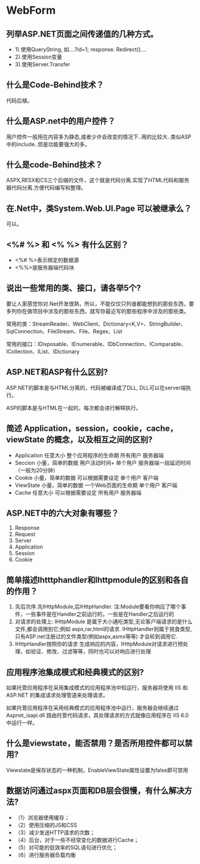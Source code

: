 # WebForm

## 列举ASP.NET页面之间传递值的几种方式。

- 1).使用QueryString, 如....?id=1; response. Redirect()....
- 2).使用Session变量
- 3).使用Server.Transfer

## 什么是Code-Behind技术？

代码后植。

## 什么是ASP.net中的用户控件？

用户控件一般用在内容多为静态,或者少许会改变的情况下..用的比较大..类似ASP中的include..但是功能要强大的多。

## 什么是code-Behind技术？

ASPX,RESX和CS三个后缀的文件，这个就是代码分离.实现了HTML代码和服务器代码分离.方便代码编写和整理。

## 在.Net中，类System.Web.UI.Page 可以被继承么？

可以。

## <%# %> 和 <% %> 有什么区别？

- <%# %>表示绑定的数据源
- <%%>是服务器端代码块

## 说出一些常用的类、接口，请各举5个?

要让人家感觉你对.Net开发很熟，所以，不能仅仅只列谁都能想到的那些东西，要多列你在做项目中涉及的那些东西。就写你最近写的那些程序中涉及的那些类。

常用的类：StreamReader、WebClient、Dictionary<K,V>、StringBuilder、SqlConnection、FileStream、File、Regex、List

常用的接口：IDisposable、IEnumerable、IDbConnection、IComparable、ICollection、IList、IDictionary

## ASP.NET和ASP有什么区别?

ASP.NET的脚本是与HTML分离的，代码被编译成了DLL, DLL可以在server端执行。

ASP的脚本是与HTML在一起的，每次都会进行解释执行。

## 简述 Application，session，cookie，cache，viewState 的概念，以及相互之间的区别?

- Application 任意大小 整个应用程序的生命期 所有用户 服务器端
- Seccion 小量，简单的数据 用户活动时间+ 单个用户 服务器端一段延迟时间（一般为20分钟）
- Cookie 小量，简单的数据 可以根据需要设定 单个用户 客户端
- ViewState 小量，简单的数据 一个Web页面的生命期 单个用户 客户端
- Cache 任意大小 可以根据需要设定 所有用户 服务器端

## ASP.NET中的六大对象有哪些？

1. Response
2. Request
3. Server
4. Application
5. Session
6. Cookie

## 简单描述Ihtttphandler和Ihttpmodule的区别和各自的作用？

1. 先后次序.先IHttpModule,后IHttpHandler. 注:Module要看你响应了哪个事件，一些事件是在Handler之前运行的，一些是在Handler之后运行的
2. 对请求的处理上:
   IHttpModule 是属于大小通吃类型,无论客户端请求的是什么文件,都会调用到它;例如 aspx,rar,html的请求.
   IHttpHandler则属于挑食类型,只有ASP.net注册过的文件类型(例如aspx,asmx等等) 才会轮到调用它.
3. IHttpHandler按照你的请求 生成响应的内容，IHttpModule对请求进行预处理，如验证、修改、过滤等等，同时也可以对响应进行处理

## 应用程序池集成模式和经典模式的区别?

如果托管应用程序在采用集成模式的应用程序池中知运行，服务器将使用 IIS 和 ASP.NET 的集成请求处理管道来处理请求。

如果托管应用程序在采用经典模式的应用程序池中运行，服务器会继续通过 Aspnet_isapi.dll 路由托管代码请求，其处理请求的方式就像应用程序在 IIS 6.0 中运行一样。

## 什么是viewstate，能否禁用？是否所用控件都可以禁用?

Viewstate是保存状态的一种机制，EnableViewState属性设置为false即可禁用

## 数据访问通过aspx页面和DB层会很慢，有什么解决方法?

- （1）浏览器使用缓存；
- （2）使用压缩的JS和CSS
- （3）减少发送HTTP请求的次数；
- （4）后台，对于一些不经常变化的数据进行Cache；
- （5）对可能的低效率的SQL语句进行优化；
- （6）进行服务器负载均衡
